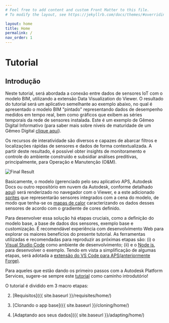 ```yaml
---
# Feel free to add content and custom Front Matter to this file.
# To modify the layout, see https://jekyllrb.com/docs/themes/#overriding-theme-defaults

layout: home
title: Home
permalink: /
nav_order: 1
---
```


# Tutorial 

## Introdução

Neste tutorial, será abordada a conexão entre dados de sensores IoT com o modelo BIM, utilizando a extensão Data Visualization do Viewer.
O resultado do tutorial será um aplicativo semelhante ao exemplo abaixo, no qual é apresentado o modelo BIM "pintado" representando dados de desempenho medidos em tempo real, bem como gráficos que exibem as séries temporais da rede de sensores instalada. Este é um exemplo de Gêmeo Digital Informativo (para saber mais sobre níveis de maturidade de um Gêmeo Digital [clique aqui](https://redshift.autodesk.com/articles/what-is-a-digital-twin/)).

Os recursos de interatividade são diversos e capazes de abarcar filtros e localizações rápidas de sensores e dados de forma contextualizada. A partir deste resultado, é possível obter insights de monitoramento e controle do ambiente construído e subsidiar análises preditivas, principalmente, para Operação e Manutenção (O&M).

![Final Result](/assets/images/iot_mocked.gif)

Basicamente, o modelo (gerenciado pelo seu aplicativo APS, Autodesk Docs ou outro repositório em nuvem da Autodesk, conforme detalhado [aqui](https://forge.autodesk.com/en/docs/data/v2/developers_guide/basics/)) será renderizado no navegador com o Viewer, e a este adicionado [sprites](https://aps.autodesk.com/en/docs/dataviz/v1/developers_guide/examples/sprites/) que representarão sensores integrados com a cena do modelo, de modo que tenha-se os [mapas de calor](https://aps.autodesk.com/en/docs/dataviz/v1/developers_guide/examples/heatmap/) caracterizando os dados desses sensores de acordo com o gradiente de cores definido.

Para desenvolver essa solução há etapas cruciais, como a definição do modelo base, a base de dados dos sensores, exemplo base e customização.
É recomendável experiência com desenvolvimento Web para explorar os maiores benefícios do presente tutorial.
As ferramentas utilizadas e recomendadas para reproduzir as próximas etapas são: (i) o [Visual Studio Code](https://code.visualstudio.com/) como ambiente de desenvolvimento; (ii) e o [Node js](https://nodejs.org/en/), para desenvolver o exemplo. Tendo em vista a simplificação de algumas etapas, será adotada a [extensão do VS Code para APS(anteriormente Forge)](https://marketplace.visualstudio.com/items?itemName=petrbroz.vscode-forge-tools).

Para aqueles que estão dando os primeiro passos com a Autodesk Platform Services, sugere-se sempre este [tutorial](http://aps.autodesk.com/tutorials) como caminho introdutório!

O tutorial é dividido em 3 macro etapas:

2. [Requisitos]({{ site.baseurl }}/requisites/home/)

3. [Clonando o app base]({{ site.baseurl }}/cloning/home/)

4. [Adaptando aos seus dados]({{ site.baseurl }}/adapting/home/)
